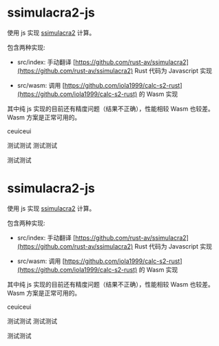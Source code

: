 # ssimulacra2-js

使用 js 实现 [ssimulacra2](https://github.com/cloudinary/ssimulacra2) 计算。

包含两种实现:

- src/index: 手动翻译 [https://github.com/rust-av/ssimulacra2](https://github.com/rust-av/ssimulacra2) Rust 代码为 Javascript 实现

- src/wasm: 调用 [https://github.com/iola1999/calc-s2-rust](https://github.com/iola1999/calc-s2-rust) 的 Wasm 实现

其中纯 js 实现的目前还有精度问题（结果不正确），性能相较 Wasm 也较差。Wasm 方案是正常可用的。

ceuiceui

测试测试
测试测试


测试测试

# ssimulacra2-js

使用 js 实现 [ssimulacra2](https://github.com/cloudinary/ssimulacra2) 计算。

包含两种实现:

- src/index: 手动翻译 [https://github.com/rust-av/ssimulacra2](https://github.com/rust-av/ssimulacra2) Rust 代码为 Javascript 实现

- src/wasm: 调用 [https://github.com/iola1999/calc-s2-rust](https://github.com/iola1999/calc-s2-rust) 的 Wasm 实现

其中纯 js 实现的目前还有精度问题（结果不正确），性能相较 Wasm 也较差。Wasm 方案是正常可用的。

ceuiceui

测试测试
测试测试


测试测试
